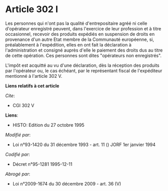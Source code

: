 # Article 302 I

Les personnes qui n'ont pas la qualité d'entrepositaire agréé ni celle d'opérateur enregistré peuvent, dans l'exercice de
leur profession et à titre occasionnel, recevoir des produits expédiés en suspension de droits en provenance d'un autre Etat
membre de la Communauté européenne, si, préalablement à l'expédition, elles en ont fait la déclaration à l'administration et
consigné auprès d'elle le paiement des droits dus au titre de cette opération. Ces personnes sont dites "opérateurs non
enregistrés".

L'impôt est acquitté au vu d'une déclaration, dès la réception des produits par l'opérateur ou, le cas échéant, par le
représentant fiscal de l'expéditeur mentionné à l'article 302 V.

**Liens relatifs à cet article**

_Cite_:

  - CGI 302 V

**Liens**:

  - HISTO: Edition du 27 octobre 1995

_Modifié par_:

  - Loi n°93-1420 du 31 décembre 1993 - art. 11 () JORF 1er janvier 1994

_Codifié par_:

  - Décret n°95-1281 1995-12-11

_Abrogé par_:

  - Loi n°2009-1674 du 30 décembre 2009 - art. 36 (V)
